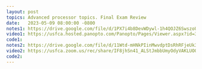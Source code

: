 ```yaml
---
layout: post
topics: Advanced processor topics. Final Exam Review
date:   2023-05-09 08:00:00 -0800
notes1: https://drive.google.com/file/d/1PX7i4b8DevWDywl-1h4QOJZ6SwszoUjI/view?usp=share_link
video1: https://usfca.hosted.panopto.com/Panopto/Pages/Viewer.aspx?id=31f4e64b-4bee-453a-966f-af93011bdaff
code1: 
notes2: https://drive.google.com/file/d/11Wtd-mHNkPIinMwvdptDsRhRFjeUk34G/view?usp=share_link
video2: https://usfca.zoom.us/rec/share/IF8jhSn41_ALStJmbbUmyOdyVAKLUOQIB8K66r85Pmeu6FjxEYXrrnXTdtSemmk.WITjFkaLeybQqdVB
code2:
---
```

